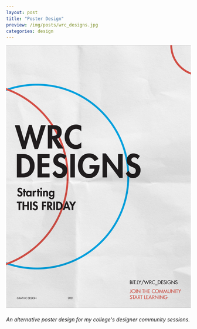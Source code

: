 ```yaml
---
layout: post
title: "Poster Design"
preview: /img/posts/wrc_designs.jpg
categories: design
---
```


![WRC DESIGNS](/img/posts/wrc_designs.jpg) <br> 
###### An alternative poster design for my college's designer community sessions.